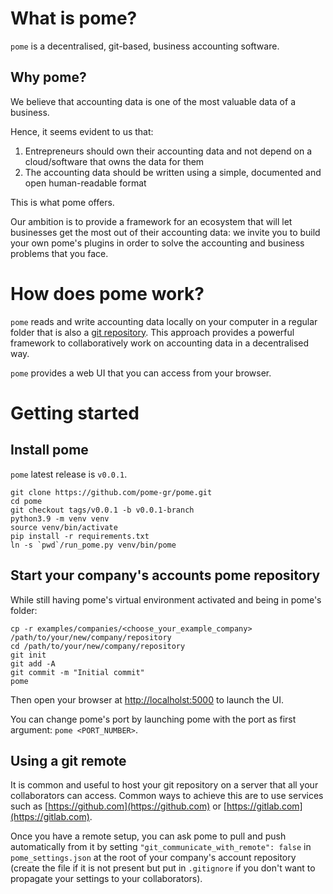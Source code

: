 # What is pome?

`pome` is a decentralised, git-based, business accounting software.

## Why pome?

We believe that accounting data is one of the most valuable data of a business.   

Hence, it seems evident to us that:

1. Entrepreneurs should own their accounting data and not depend on a cloud/software that owns the data for them   
2. The accounting data should be written using a simple, documented and open human-readable format

This is what pome offers.

Our ambition is to provide a framework for an ecosystem that will let businesses get the most out of their accounting data: we invite you to build your own pome's plugins in order to solve the accounting and business problems that you face.

# How does pome work?

`pome` reads and write accounting data locally on your computer in a regular folder that is also a [git repository](https://en.wikipedia.org/wiki/Git). This approach provides a powerful framework to collaboratively work on accounting data in a decentralised way.

`pome` provides a web UI that you can access from your browser.

# Getting started

## Install pome

`pome` latest release is `v0.0.1`.

```
git clone https://github.com/pome-gr/pome.git
cd pome
git checkout tags/v0.0.1 -b v0.0.1-branch
python3.9 -m venv venv
source venv/bin/activate
pip install -r requirements.txt
ln -s `pwd`/run_pome.py venv/bin/pome
```

## Start your company's accounts pome repository

While still having pome's virtual environment activated and being in pome's folder:

```
cp -r examples/companies/<choose_your_example_company> /path/to/your/new/company/repository
cd /path/to/your/new/company/repository
git init
git add -A
git commit -m "Initial commit"
pome
```

Then open your browser at [http://localholst:5000](http://localholst:5000) to launch the UI.

You can change pome's port by launching pome with the port as first argument: `pome <PORT_NUMBER>`.

## Using a git remote

It is common and useful to host your git repository on a server that all your collaborators can access.
Common ways to achieve this are to use services such as [https://github.com](https://github.com) or [https://gitlab.com](https://gitlab.com).

Once you have a remote setup, you can ask pome to pull and push automatically from it by setting `"git_communicate_with_remote": false` in `pome_settings.json` at the root of your company's account repository (create the file if it is not present but put in `.gitignore` if you don't want to propagate your settings to your collaborators). 
